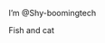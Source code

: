 I’m @Shy-boomingtech

Fish and cat

<!---
Shy-boomingtech/Shy-boomingtech is a ✨ special ✨ repository because its `README.md` (this file) appears on your GitHub profile.
You can click the Preview link to take a look at your changes.
--->
